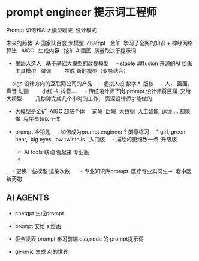 # prompt engineer 提示词工程师

Prompt 如何和AI大模型聊天  设计模式 

未来的趋势  AI国家队百度
大模型  chatgpt   金矿  学习了全网的知识 + 神经网络算法  
AIGC   生成内容   挖矿 
AI画图  质量取决于提示词

- 墨幽人造人   基于基础大模型的改良模型 
    - stable diffusion 开源的AI 绘画工具模型   微调 
        生成 新的模型（业务结合）

    aigc 设计方向的互联网公司的产品 
    - 虚拟人设 数字人 版权
    - 人， 画面， 声音 动画 
        小红书  抖音....
    - 传统设计师下岗 prompt 设计师将巨赚  交给大模型
        几秒钟完成几个小时的工作， 资深设计师才能做的


- 大模型是金矿  AIGC 超级个体 
    前端  后端  大数据  人工智能  运维.... 都能做  程序员超级个体

- prompt 金钥匙  
    如何成为prompt engineer ? 刻意练习
    1 girl, green hear,  big eyes, low twintails   入门版
    - 描绘的更细致一点  升级版
    - AI tools 联动 管起来 专业版
    - 
    - 更换一些模型 渲染次数  
    - 专业知识库prompt  医疗专业实习生->  老中医 新药物    
## AI AGENTS
- chatgpt 生成prompt
- prompt 交给 ai绘画

- 掘金发表
    prompt 学习前端 css,node 的 prompt提示词
- generic 生成
    AI的世界